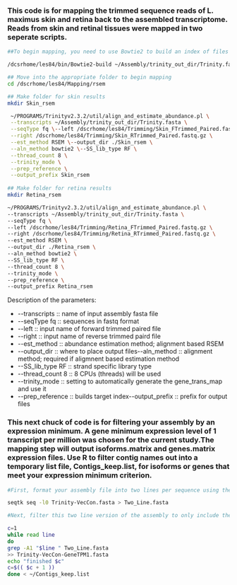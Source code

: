 ### This code is for mapping the trimmed sequence reads of L. maximus skin and retina back to the assembled transcriptome. Reads from skin and retinal tissues were mapped in two seperate scripts.

```bash
##To begin mapping, you need to use Bowtie2 to build an index of files (with the same base name) that the mapping script can draw from.

/dcsrhome/les84/bin/Bowtie2-build ~/Assembly/trinity_out_dir/Trinity.fasta Trinity_assembly

## Move into the appropriate folder to begin mapping
cd /dscrhome/les84/Mapping/rsem

## Make folder for skin results
mkdir Skin_rsem 

 ~/PROGRAMS/Trinityv2.3.2/util/align_and_estimate_abundance.pl \
 --transcripts ~/Assembly/trinity_out_dir/Trinity.fasta \
 --seqType fq \--left /dscrhome/les84/Trimming/Skin_FTrimmed_Paired.fastq.gz \
 --right /dscrhome/les84/Trimming/Skin_RTrimmed_Paired.fastq.gz \
 --est_method RSEM \--output_dir ./Skin_rsem \
 --aln_method bowtie2 \--SS_lib_type RF \
 --thread_count 8 \
 --trinity_mode \
 --prep_reference \
 --output_prefix Skin_rsem
 
## Make folder for retina results
mkdir Retina_rsem

~/PROGRAMS/Trinityv2.3.2/util/align_and_estimate_abundance.pl \
--transcripts ~/Assembly/trinity_out_dir/Trinity.fasta \
--seqType fq \
--left /dscrhome/les84/Trimming/Retina_FTrimmed_Paired.fastq.gz \
--right /dscrhome/les84/Trimming/Retina_RTrimmed_Paired.fastq.gz \
--est_method RSEM \
--output_dir ./Retina_rsem \
--aln_method bowtie2 \
--SS_lib_type RF \
--thread_count 8 \
--trinity_mode \
--prep_reference \
--output_prefix Retina_rsem
```

Description of the parameters:
- --transcripts :: name of input assembly fasta file
- --seqType fq :: sequences in fastq format
- --left :: input name of forward trimmed paired file
- --right :: input name of reverse trimmed paird file
- --est_method :: abundance estimation method; alignment based RSEM
- --output_dir :: where to place output files--aln_method :: alignment method; required if aligmnent based estimation method
- --SS_lib_type RF :: strand specific library type
- --thread_count 8 :: 8 CPUs (threads) will be used
- --trinity_mode :: setting to automatically generate the gene_trans_map and use it
- --prep_reference :: builds target index--output_prefix :: prefix for output files

### This next chuck of code is for filtering your assembly by an expression minimum. A gene minimum expression level of 1 transcript per million was chosen for the current study.The mapping step will output isoforms.matrix and genes.matrix expression files. Use R to filter contig names out into a temporary list file, Contigs_keep.list, for isoforms or genes that meet your expression minimum criterion.

```bash
#First, format your assembly file into two lines per sequence using the seqtk tool. The -l0 flag allows an extremely large number of bases to be included on a single line.

seqtk seq -l0 Trinity-VecCon.fasta > Two_Line.fasta

#Next, filter this two line version of the assembly to only include the contigs you wish to keep 

c=1
while read line
do
grep -A1 "$line " Two_Line.fasta
>> Trinity-VecCon-GeneTPM1.fasta
echo "finished $c"
c=$(( $c + 1 ))
done < ~/Contigs_keep.list
```

